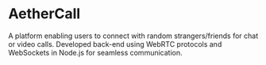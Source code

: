 # AetherCall

A platform enabling users to connect with random strangers/friends for chat or video calls. Developed back-end using WebRTC protocols and WebSockets in Node.js for seamless communication.

